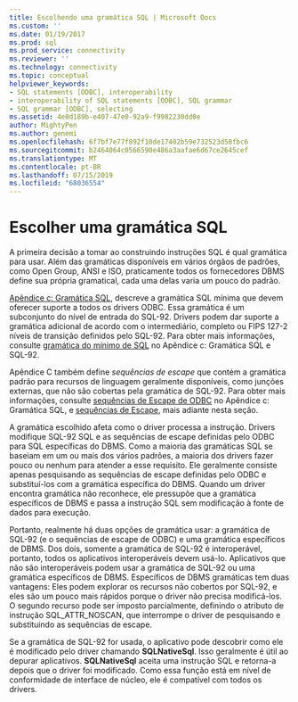 ```yaml
---
title: Escolhendo uma gramática SQL | Microsoft Docs
ms.custom: ''
ms.date: 01/19/2017
ms.prod: sql
ms.prod_service: connectivity
ms.reviewer: ''
ms.technology: connectivity
ms.topic: conceptual
helpviewer_keywords:
- SQL statements [ODBC], interoperability
- interoperability of SQL statements [ODBC], SQL grammar
- SQL grammar [ODBC], selecting
ms.assetid: 4e0d189b-e407-47e0-92a9-f9982230dd0e
author: MightyPen
ms.author: genemi
ms.openlocfilehash: 6f7bf7e77f892f10de17402b59e732523d58fbc6
ms.sourcegitcommit: b2464064c0566590e486a3aafae6d67ce2645cef
ms.translationtype: MT
ms.contentlocale: pt-BR
ms.lasthandoff: 07/15/2019
ms.locfileid: "68036554"
---
```

# <a name="choosing-an-sql-grammar"></a>Escolher uma gramática SQL
A primeira decisão a tomar ao construindo instruções SQL é qual gramática para usar. Além das gramáticas disponíveis em vários órgãos de padrões, como Open Group, ANSI e ISO, praticamente todos os fornecedores DBMS define sua própria gramatical, cada uma delas varia um pouco do padrão.  
  
 [Apêndice c: Gramática SQL](../../../odbc/reference/appendixes/appendix-c-sql-grammar.md), descreve a gramática SQL mínima que devem oferecer suporte a todos os drivers ODBC. Essa gramática é um subconjunto do nível de entrada do SQL-92. Drivers podem dar suporte a gramática adicional de acordo com o intermediário, completo ou FIPS 127-2 níveis de transição definidos pelo SQL-92. Para obter mais informações, consulte [gramática do mínimo de SQL](../../../odbc/reference/appendixes/sql-minimum-grammar.md) no Apêndice c: Gramática SQL e SQL-92.  
  
 Apêndice C também define *sequências de escape* que contém a gramática padrão para recursos de linguagem geralmente disponíveis, como junções externas, que não são cobertas pela gramática de SQL-92. Para obter mais informações, consulte [sequências de Escape de ODBC](../../../odbc/reference/appendixes/odbc-escape-sequences.md) no Apêndice c: Gramática SQL, e [sequências de Escape](../../../odbc/reference/develop-app/escape-sequences.md), mais adiante nesta seção.  
  
 A gramática escolhido afeta como o driver processa a instrução. Drivers modifique SQL-92 SQL e as sequências de escape definidas pelo ODBC para SQL específicas do DBMS. Como a maioria das gramáticas SQL se baseiam em um ou mais dos vários padrões, a maioria dos drivers fazer pouco ou nenhum para atender a esse requisito. Ele geralmente consiste apenas pesquisando as sequências de escape definidas pelo ODBC e substituí-los com a gramática específica do DBMS. Quando um driver encontra gramática não reconhece, ele pressupõe que a gramática específicos de DBMS e passa a instrução SQL sem modificação à fonte de dados para execução.  
  
 Portanto, realmente há duas opções de gramática usar: a gramática de SQL-92 (e o sequências de escape de ODBC) e uma gramática específicos de DBMS. Dos dois, somente a gramática de SQL-92 é interoperável, portanto, todos os aplicativos interoperáveis devem usá-lo. Aplicativos que não são interoperáveis podem usar a gramática de SQL-92 ou uma gramática específicos de DBMS. Específicos de DBMS gramáticas tem duas vantagens: Eles podem explorar os recursos não cobertos por SQL-92, e eles são um pouco mais rápidos porque o driver não precisa modificá-los. O segundo recurso pode ser imposto parcialmente, definindo o atributo de instrução SQL_ATTR_NOSCAN, que interrompe o driver de pesquisando e substituindo as sequências de escape.  
  
 Se a gramática de SQL-92 for usada, o aplicativo pode descobrir como ele é modificado pelo driver chamando **SQLNativeSql**. Isso geralmente é útil ao depurar aplicativos. **SQLNativeSql** aceita uma instrução SQL e retorna-a depois que o driver foi modificado. Como essa função está em nível de conformidade de interface de núcleo, ele é compatível com todos os drivers.
